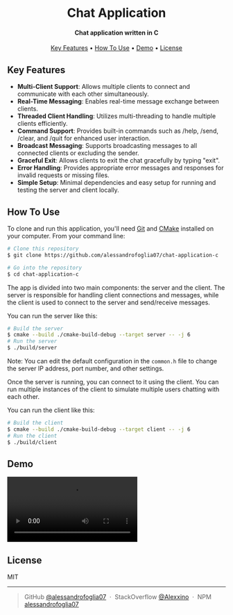 <h1 align="center">
  <br>
  Chat Application
</h1>

<h4 align="center">Chat application written in C</h4>

<p align="center">
  <a href="#key-features">Key Features</a> •
  <a href="#how-to-use">How To Use</a> •
  <a href="#demo">Demo</a> •
  <a href="#license">License</a>
</p>

## Key Features

- **Multi-Client Support**: Allows multiple clients to connect and communicate with each other simultaneously.
- **Real-Time Messaging**: Enables real-time message exchange between clients.
- **Threaded Client Handling**: Utilizes multi-threading to handle multiple clients efficiently.
- **Command Support**: Provides built-in commands such as /help, /send, /clear, and /quit for enhanced user interaction.
- **Broadcast Messaging**: Supports broadcasting messages to all connected clients or excluding the sender.
- **Graceful Exit**: Allows clients to exit the chat gracefully by typing "exit".
- **Error Handling**: Provides appropriate error messages and responses for invalid requests or missing files.
- **Simple Setup**: Minimal dependencies and easy setup for running and testing the server and client locally.

## How To Use

To clone and run this application, you'll need [Git](https://git-scm.com) and [CMake](https://cmake.org/)
installed on your computer. From your command line:

```bash
# Clone this repository
$ git clone https://github.com/alessandrofoglia07/chat-application-c

# Go into the repository
$ cd chat-application-c
```

The app is divided into two main components: the server and the client. The server is responsible for handling client
connections and messages, while the client is used to connect to the server and send/receive messages.

You can run the server like this:

```bash
# Build the server
$ cmake --build ./cmake-build-debug --target server -- -j 6
# Run the server
$ ./build/server
```

Note: You can edit the default configuration in the `common.h` file to change the server IP address, port number, and
other settings.

Once the server is running, you can connect to it using the client. You can run multiple instances of the client to
simulate multiple users chatting with each other.

You can run the client like this:

```bash
# Build the client
$ cmake --build ./cmake-build-debug --target client -- -j 6
# Run the client
$ ./build/client
```

## Demo

<a href="https://github.com/alessandrofoglia07/chat-application-c/raw/main/.github/C-Chat-App-Demo.mp4">
  <video src="https://github.com/alessandrofoglia07/chat-application-c/raw/main/.github/C-Chat-App-Demo.mp4"></video>
</a>

## License

MIT

---

> GitHub [@alessandrofoglia07](https://github.com/alessandrofoglia07) &nbsp;&middot;&nbsp;
> StackOverflow [@Alexxino](https://stackoverflow.com/users/21306952/alexxino) &nbsp;&middot;&nbsp;
> NPM [alessandrofoglia07](https://www.npmjs.com/~alessandrofoglia07)

